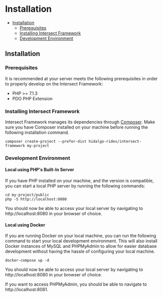 # Installation
- [Installation](#installation)
    - [Prerequisites](#prerequisites)
    - [Installing Intersect Framework](#installing-intersect-framework)
    - [Development Environment](#development-environment)

<a name="installation"></a>
## Installation

<a name="prerequisites"></a>
### Prerequisites

It is recommended at your server meets the following prerequisites in order to properly develop on the Intersect Framework:
- PHP >= 7.1.3
- PDO PHP Extension

<a name="installing-intersect-framework"></a>
### Installing Intersect Framework

Intersect Framework manages its dependencies through [Composer](https://getcomposer.org/download/). Make sure you have Composer installed on your machine before running the following installation command.

    composer create-project --prefer-dist hidalgo-rides/intersect-framework my-project

<a name="development-environment"></a>
### Development Environment

#### Local using PHP's Built-In Server

If you have PHP installed on your machine, and the version is compatible, you can start a local PHP server by running the following commands:

    cd my-project/public
    php -S http://localhost:8080

You should now be able to access your local server by navigating to http://localhost:8080 in your browser of choice.

#### Local using Docker

If you are running Docker on your local machine, you can run the following command to start your local development environment. This will also install Docker instances of MySQL and PHPMyAdmin to allow for easier database development without having the hassle of configuring your local machine.

    docker-compose up -d

You should now be able to access your local server by navigating to http://localhost:8080 in your browser of choice. 

If you want to access PHPMyAdmin, you should be able to navigate to http://localhost:8081.